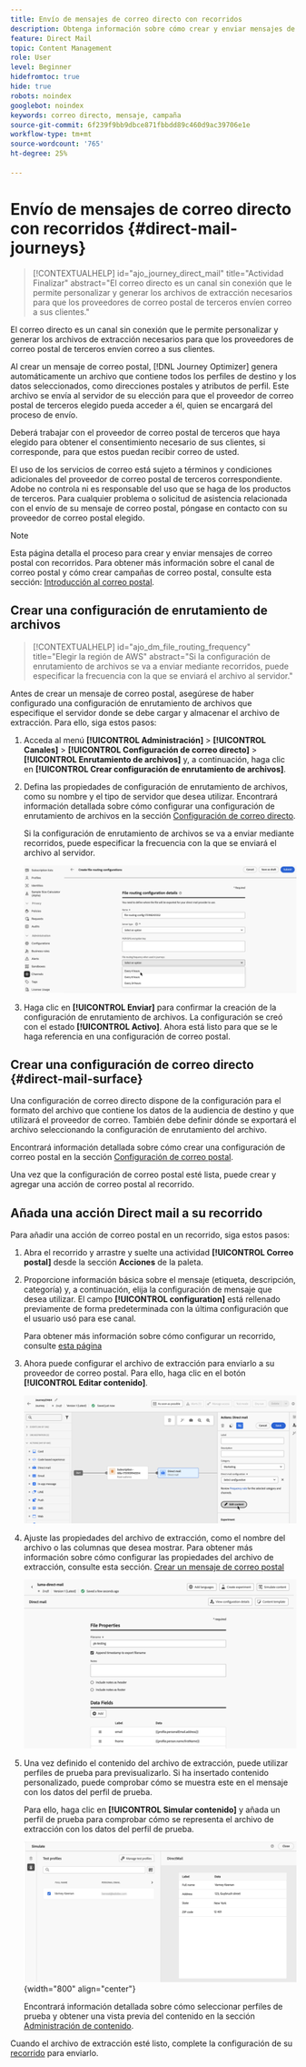 ```yaml
---
title: Envío de mensajes de correo directo con recorridos
description: Obtenga información sobre cómo crear y enviar mensajes de correo postal con recorridos.
feature: Direct Mail
topic: Content Management
role: User
level: Beginner
hidefromtoc: true
hide: true
robots: noindex
googlebot: noindex
keywords: correo directo, mensaje, campaña
source-git-commit: 6f239f9bb9dbce871fbbdd89c460d9ac39706e1e
workflow-type: tm+mt
source-wordcount: '765'
ht-degree: 25%

---
```



# Envío de mensajes de correo directo con recorridos {#direct-mail-journeys}

>[!CONTEXTUALHELP]
>id="ajo_journey_direct_mail"
>title="Actividad Finalizar"
>abstract="El correo directo es un canal sin conexión que le permite personalizar y generar los archivos de extracción necesarios para que los proveedores de correo postal de terceros envíen correo a sus clientes."

El correo directo es un canal sin conexión que le permite personalizar y generar los archivos de extracción necesarios para que los proveedores de correo postal de terceros envíen correo a sus clientes.

Al crear un mensaje de correo postal, [!DNL Journey Optimizer] genera automáticamente un archivo que contiene todos los perfiles de destino y los datos seleccionados, como direcciones postales y atributos de perfil. Este archivo se envía al servidor de su elección para que el proveedor de correo postal de terceros elegido pueda acceder a él, quien se encargará del proceso de envío.

Deberá trabajar con el proveedor de correo postal de terceros que haya elegido para obtener el consentimiento necesario de sus clientes, si corresponde, para que estos puedan recibir correo de usted.

El uso de los servicios de correo está sujeto a términos y condiciones adicionales del proveedor de correo postal de terceros correspondiente. Adobe no controla ni es responsable del uso que se haga de los productos de terceros. Para cualquier problema o solicitud de asistencia relacionada con el envío de su mensaje de correo postal, póngase en contacto con su proveedor de correo postal elegido.

>[!NOTE]
>
>Esta página detalla el proceso para crear y enviar mensajes de correo postal con recorridos. Para obtener más información sobre el canal de correo postal y cómo crear campañas de correo postal, consulte esta sección: [Introducción al correo postal](../direct-mail/get-started-direct-mail.md).

## Crear una configuración de enrutamiento de archivos

>[!CONTEXTUALHELP]
>id="ajo_dm_file_routing_frequency"
>title="Elegir la región de AWS"
>abstract="Si la configuración de enrutamiento de archivos se va a enviar mediante recorridos, puede especificar la frecuencia con la que se enviará el archivo al servidor."

Antes de crear un mensaje de correo postal, asegúrese de haber configurado una configuración de enrutamiento de archivos que especifique el servidor donde se debe cargar y almacenar el archivo de extracción. Para ello, siga estos pasos:

1. Acceda al menú **[!UICONTROL Administración]** > **[!UICONTROL Canales]** > **[!UICONTROL Configuración de correo directo]** > **[!UICONTROL Enrutamiento de archivos]** y, a continuación, haga clic en **[!UICONTROL Crear configuración de enrutamiento de archivos]**.

1. Defina las propiedades de configuración de enrutamiento de archivos, como su nombre y el tipo de servidor que desea utilizar. Encontrará información detallada sobre cómo configurar una configuración de enrutamiento de archivos en la sección [Configuración de correo directo](../direct-mail/direct-mail-configuration.md#file-routing-configuration).

   Si la configuración de enrutamiento de archivos se va a enviar mediante recorridos, puede especificar la frecuencia con la que se enviará el archivo al servidor.

   ![](assets/file-routing-journey.png)

1. Haga clic en **[!UICONTROL Enviar]** para confirmar la creación de la configuración de enrutamiento de archivos. La configuración se creó con el estado **[!UICONTROL Activo]**. Ahora está listo para que se le haga referencia en una configuración de correo postal.

## Crear una configuración de correo directo {#direct-mail-surface}

Una configuración de correo directo dispone de la configuración para el formato del archivo que contiene los datos de la audiencia de destino y que utilizará el proveedor de correo. También debe definir dónde se exportará el archivo seleccionando la configuración de enrutamiento del archivo.

Encontrará información detallada sobre cómo crear una configuración de correo postal en la sección [Configuración de correo postal](../direct-mail/direct-mail-configuration.md#file-routing-configuration).

Una vez que la configuración de correo postal esté lista, puede crear y agregar una acción de correo postal al recorrido.

## Añada una acción Direct mail a su recorrido

Para añadir una acción de correo postal en un recorrido, siga estos pasos:

1. Abra el recorrido y arrastre y suelte una actividad **[!UICONTROL Correo postal]** desde la sección **Acciones** de la paleta.

1. Proporcione información básica sobre el mensaje (etiqueta, descripción, categoría) y, a continuación, elija la configuración de mensaje que desea utilizar. El campo **[!UICONTROL configuration]** está rellenado previamente de forma predeterminada con la última configuración que el usuario usó para ese canal.

   Para obtener más información sobre cómo configurar un recorrido, consulte [esta página](../building-journeys/journey-gs.md)

1. Ahora puede configurar el archivo de extracción para enviarlo a su proveedor de correo postal. Para ello, haga clic en el botón **[!UICONTROL Editar contenido]**.

   ![](assets/direct-mail-add-journey.png)

1. Ajuste las propiedades del archivo de extracción, como el nombre del archivo o las columnas que desea mostrar. Para obtener más información sobre cómo configurar las propiedades del archivo de extracción, consulte esta sección. [Crear un mensaje de correo postal](../direct-mail/create-direct-mail.md#extraction-file)

   ![](assets/direct-mail-journey-content.png)

1. Una vez definido el contenido del archivo de extracción, puede utilizar perfiles de prueba para previsualizarlo. Si ha insertado contenido personalizado, puede comprobar cómo se muestra este en el mensaje con los datos del perfil de prueba.

   Para ello, haga clic en **[!UICONTROL Simular contenido]** y añada un perfil de prueba para comprobar cómo se representa el archivo de extracción con los datos del perfil de prueba.

   ![](assets/direct-mail-simulate.png){width="800" align="center"}

   Encontrará información detallada sobre cómo seleccionar perfiles de prueba y obtener una vista previa del contenido en la sección [Administración de contenido](../content-management/preview-test.md).

Cuando el archivo de extracción esté listo, complete la configuración de su [recorrido](../building-journeys/journey-gs.md) para enviarlo.
